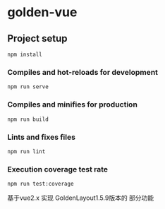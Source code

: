 # golden-vue

## Project setup
```
npm install 
```

### Compiles and hot-reloads for development
```
npm run serve
```

### Compiles and minifies for production
```
npm run build
```

### Lints and fixes files
```
npm run lint
```

### Execution coverage test rate
```
npm run test:coverage
```


基于vue2.x  实现 GoldenLayout1.5.9版本的 部分功能


 








